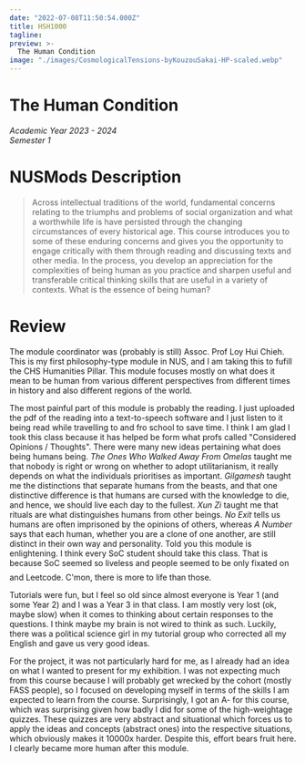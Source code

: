 ```yaml
---
date: "2022-07-08T11:50:54.000Z"
title: HSH1000
tagline:
preview: >-
  The Human Condition
image: "./images/CosmologicalTensions-byKouzouSakai-HP-scaled.webp"
--- 
```


# The Human Condition
*Academic Year 2023 - 2024*  
*Semester 1*

# NUSMods Description
> Across intellectual traditions of the world, fundamental concerns relating to the triumphs and problems of social organization and what a worthwhile life is have persisted through the changing circumstances of every historical age. This course introduces you to some of these enduring concerns and gives you the opportunity to engage critically with them through reading and discussing texts and other media. In the process, you develop an appreciation for the complexities of being human as you practice and sharpen useful and transferable critical thinking skills that are useful in a variety of contexts. What is the essence of being human?

# Review
The module coordinator was (probably is still) Assoc. Prof Loy Hui Chieh. This is my first philosophy-type module in NUS, and I am taking this to fufill the CHS Humanities Pillar. This module focuses mostly on what does it mean to be human from various different perspectives from different times in history and also different regions of the world.

The most painful part of this module is probably the reading. I just uploaded the pdf of the reading into a text-to-speech software and I just listen to it being read while travelling to and fro school to save time. I think I am glad I took this class because it has helped be form what profs called "Considered Opinions / Thoughts". There were many new ideas pertaining what does being humans being. *The Ones Who Walked Away From Omelas* taught me that nobody is right or wrong on whether to adopt utilitarianism, it really depends on what the individuals prioritises as important. *Gilgamesh* taught me the distinctions that separate humans from the beasts, and that one distinctive difference is that humans are cursed with the knowledge to die, and hence, we should live each day to the fullest. *Xun Zi* taught me that rituals are what distinguishes humans from other beings. *No Exit* tells us humans are often imprisoned by the opinions of others, whereas *A Number* says that each human, whether you are a clone of one another, are still distinct in their own way and personality. Told you this module is enlightening. I think every SoC student should take this class. That is because SoC seemed so liveless and people seemed to be only fixated on $$$$ and Leetcode. C'mon, there is more to life than those. 

Tutorials were fun, but I feel so old since almost everyone is Year 1 (and some Year 2) and I was a Year 3 in that class. I am mostly very lost (ok, maybe slow) when it comes to thinking about certain responses to the questions. I think maybe my brain is not wired to think as such. Luckily, there was a political science girl in my tutorial group who corrected all my English and gave us very good ideas. 

For the project, it was not particularly hard for me, as I already had an idea on what I wanted to present for my exhibition. I was not expecting much from this course because I will probably get wrecked by the cohort (mostly FASS people), so I focused on developing myself in terms of the skills I am expected to learn from the course. Surprisingly, I got an A- for this course, which was surprising given how badly I did for some of the high-weightage quizzes. These quizzes are very abstract and situational which forces us to apply the ideas and concepts (abstract ones) into the respective situations, which obviously makes it 10000x harder. Despite this, effort bears fruit here. I clearly became more human after this module.


